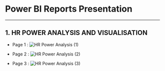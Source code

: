# Power BI Reports Presentation 
________________________________

## 1. HR POWER ANALYSIS AND VISUALISATION  
* Page 1 :
  ![HR Power Analysis (1)](https://github.com/Ziad-o-Yusef/Data-Analysis-Reports/assets/78553937/3ed8544d-2f99-4f40-98e2-9404322b7512)
* Page 2 :
  ![HR Power Analysis (2)](https://github.com/Ziad-o-Yusef/Data-Analysis-Reports/assets/78553937/e20dbb8a-15f8-4388-9eeb-5c1a87da8ee6)

* Page 3 :
  ![HR Power Analysis (3)](https://github.com/Ziad-o-Yusef/Data-Analysis-Reports/assets/78553937/2c559943-dc88-4bef-9ceb-43d9614fd728)
